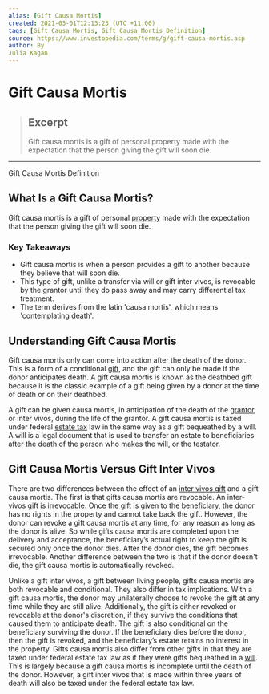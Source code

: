 ```yaml
---
alias: [Gift Causa Mortis]
created: 2021-03-01T12:13:23 (UTC +11:00)
tags: [Gift Causa Mortis, Gift Causa Mortis Definition]
source: https://www.investopedia.com/terms/g/gift-causa-mortis.asp
author: By
Julia Kagan
---
```


# Gift Causa Mortis

> ## Excerpt
> Gift causa mortis is a gift of personal property made with the expectation that the person giving the gift will soon die.

---

Gift Causa Mortis Definition
## What Is a Gift Causa Mortis?

Gift causa mortis is a gift of personal [property](https://www.investopedia.com/terms/p/property.asp) made with the expectation that the person giving the gift will soon die.

### Key Takeaways

-   Gift causa mortis is when a person provides a gift to another because they believe that will soon die.
-   This type of gift, unlike a transfer via will or gift inter vivos, is revocable by the grantor until they do pass away and may carry differential tax treatment.
-   The term derives from the latin 'causa mortis', which means 'contemplating death'.

## Understanding Gift Causa Mortis

Gift causa mortis only can come into action after the death of the donor. This is a form of a conditional [gift](https://www.investopedia.com/terms/g/gift.asp), and the gift can only be made if the donor anticipates death. A gift causa mortis is known as the deathbed gift because it is the classic example of a gift being given by a donor at the time of death or on their deathbed.

A gift can be given causa mortis, in anticipation of the death of the [grantor](https://www.investopedia.com/terms/g/grantor.asp), or inter vivos, during the life of the grantor. A gift causa mortis is taxed under federal [estate tax](https://www.investopedia.com/terms/e/estatetax.asp) law in the same way as a gift bequeathed by a will. A will is a legal document that is used to transfer an estate to beneficiaries after the death of the person who makes the will, or the testator.

## Gift Causa Mortis Versus Gift Inter Vivos

There are two differences between the effect of an [inter vivos gift](https://www.investopedia.com/terms/g/gift-inter-vivos.asp) and a gift causa mortis. The first is that gifts causa mortis are revocable. An inter-vivos gift is irrevocable. Once the gift is given to the beneficiary, the donor has no rights in the property and cannot take back the gift. However, the donor can revoke a gift causa mortis at any time, for any reason as long as the donor is alive. So while gifts causa mortis are completed upon the delivery and acceptance, the beneficiary’s actual right to keep the gift is secured only once the donor dies. After the donor dies, the gift becomes irrevocable. Another difference between the two is that if the donor doesn't die, the gift causa mortis is automatically revoked.

Unlike a gift inter vivos, a gift between living people, gifts causa mortis are both revocable and conditional. They also differ in tax implications. With a gift causa mortis, the donor may unilaterally choose to revoke the gift at any time while they are still alive. Additionally, the gift is either revoked or revocable at the donor's discretion, if they survive the conditions that caused them to anticipate death. The gift is also conditional on the beneficiary surviving the donor. If the beneficiary dies before the donor, then the gift is revoked, and the beneficiary’s estate retains no interest in the property. Gifts causa mortis also differ from other gifts in that they are taxed under federal estate tax law as if they were gifts bequeathed in a [will](https://www.investopedia.com/terms/w/will.asp). This is largely because a gift causa mortis is incomplete until the death of the donor. However, a gift inter vivos that is made within three years of death will also be taxed under the federal estate tax law.
